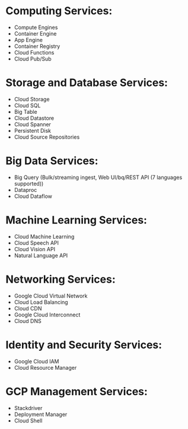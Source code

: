# Computing Services:
- Compute Engines
- Container Engine
- App Engine
- Container Registry
- Cloud Functions
- Cloud Pub/Sub

# Storage and Database Services:
- Cloud Storage
- Cloud SQL
- Big Table
- Cloud Datastore
- Cloud Spanner
- Persistent Disk
- Cloud Source Repositories

# Big Data Services:
- Big Query (Bulk/streaming ingest, Web UI/bq/REST API (7 languages supported))
- Dataproc
- Cloud Dataflow

# Machine Learning Services:
- Cloud Machine Learning
- Cloud Speech API
- Cloud Vision API
- Natural Language API

# Networking Services:
- Google Cloud Virtual Network
- Cloud Load Balancing
- Cloud CDN
- Google Cloud Interconnect
- Cloud DNS

# Identity and Security Services:
- Google Cloud IAM
- Cloud Resource Manager

# GCP Management Services:
- Stackdriver
- Deployment Manager
- Cloud Shell

